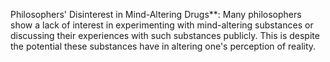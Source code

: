 Philosophers' Disinterest in Mind-Altering Drugs**: Many philosophers show a lack of interest in experimenting with mind-altering substances or discussing their experiences with such substances publicly. This is despite the potential these substances have in altering one's perception of reality.